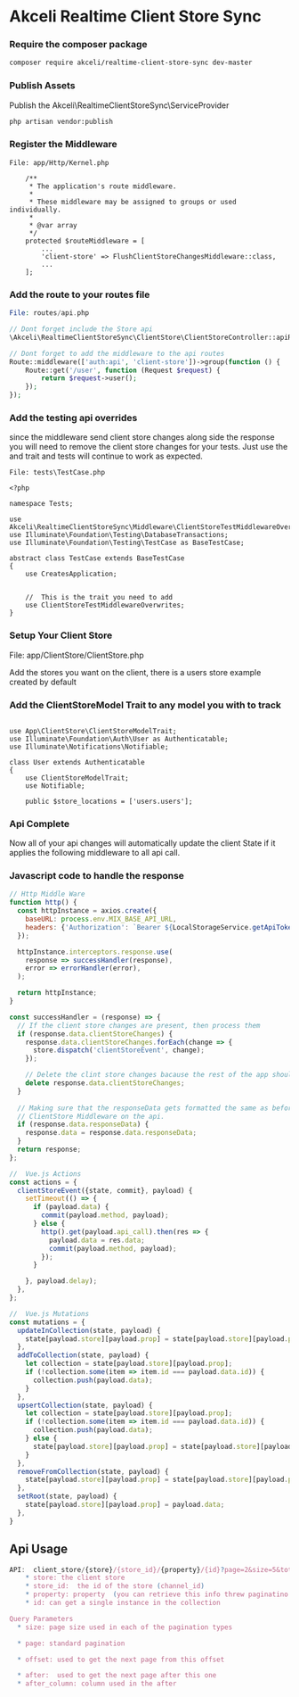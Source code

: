 # Akceli Realtime Client Store Sync

### Require the composer package
```bash
composer require akceli/realtime-client-store-sync dev-master

```

### Publish Assets
Publish the Akceli\RealtimeClientStoreSync\ServiceProvider
```bash
php artisan vendor:publish

```

### Register the Middleware
    
```
File: app/Http/Kernel.php

    /**
     * The application's route middleware.
     *
     * These middleware may be assigned to groups or used individually.
     *
     * @var array
     */
    protected $routeMiddleware = [
        ...
        'client-store' => FlushClientStoreChangesMiddleware::class,
        ...
    ];
```

### Add the route to your routes file
```php
File: routes/api.php

// Dont forget include the Store api
\Akceli\RealtimeClientStoreSync\ClientStore\ClientStoreController::apiRoutes();

// Dont forget to add the middleware to the api routes
Route::middleware(['auth:api', 'client-store'])->group(function () {
    Route::get('/user', function (Request $request) {
        return $request->user();
    });
});


```

### Add the testing api overrides
since the middleware send client store changes along side the response
you will need to remove the client store changes for your tests.  Just use the and trait
and tests will continue to work as expected.
```
File: tests\TestCase.php

<?php

namespace Tests;

use Akceli\RealtimeClientStoreSync\Middleware\ClientStoreTestMiddlewareOverwrites;
use Illuminate\Foundation\Testing\DatabaseTransactions;
use Illuminate\Foundation\Testing\TestCase as BaseTestCase;

abstract class TestCase extends BaseTestCase
{
    use CreatesApplication;


    //  This is the trait you need to add
    use ClientStoreTestMiddlewareOverwrites;
}

```

### Setup Your Client Store
File: app/ClientStore/ClientStore.php

Add the stores you want on the client, there is a users store example created by default

### Add the ClientStoreModel Trait to any model you with to track
```

use App\ClientStore\ClientStoreModelTrait;
use Illuminate\Foundation\Auth\User as Authenticatable;
use Illuminate\Notifications\Notifiable;

class User extends Authenticatable
{
    use ClientStoreModelTrait;
    use Notifiable;

    public $store_locations = ['users.users'];

```

### Api Complete
Now all of your api changes will automatically update the client State if it applies the following middleware to all api call.


### Javascript code to handle the response
```javascript
// Http Middle Ware
function http() {
  const httpInstance = axios.create({
    baseURL: process.env.MIX_BASE_API_URL,
    headers: {'Authorization': `Bearer ${LocalStorageService.getApiToken()}`}
  });

  httpInstance.interceptors.response.use(
    response => successHandler(response),
    error => errorHandler(error),
  );

  return httpInstance;
}

const successHandler = (response) => {
  // If the client store changes are present, then process them
  if (response.data.clientStoreChanges) {
    response.data.clientStoreChanges.forEach(change => {
      store.dispatch('clientStoreEvent', change);
    });

    // Delete the clint store changes bacause the rest of the app should not care about it.
    delete response.data.clientStoreChanges;
  }
  
  // Making sure that the responseData gets formatted the same as before we put the
  // ClientStore Middleware on the api.
  if (response.data.responseData) {
    response.data = response.data.responseData;
  }
  return response;
};

//  Vue.js Actions
const actions = {
  clientStoreEvent({state, commit}, payload) {
    setTimeout(() => {
      if (payload.data) {
        commit(payload.method, payload);
      } else {
        http().get(payload.api_call).then(res => {
          payload.data = res.data;
          commit(payload.method, payload);
        }); 
      }

    }, payload.delay);
  },
};

//  Vue.js Mutations
const mutations = {
  updateInCollection(state, payload) {
    state[payload.store][payload.prop] = state[payload.store][payload.prop].map(item => item.id === payload.data.id ? {...item, ...payload.data} : item);
  },
  addToCollection(state, payload) {
    let collection = state[payload.store][payload.prop];
    if (!collection.some(item => item.id === payload.data.id)) {
      collection.push(payload.data);
    }
  },
  upsertCollection(state, payload) {
    let collection = state[payload.store][payload.prop];
    if (!collection.some(item => item.id === payload.data.id)) {
      collection.push(payload.data);
    } else {
      state[payload.store][payload.prop] = state[payload.store][payload.prop].map(item => item.id === payload.data.id ? {...item, ...payload.data} : item);
    }
  },
  removeFromCollection(state, payload) {
    state[payload.store][payload.prop] = state[payload.store][payload.prop].filter(item => item.id !== payload.data.id);
  },
  setRoot(state, payload) {
    state[payload.store][payload.prop] = payload.data;
  },
}


```


## Api Usage
```javascript
API:  client_store/{store}/{store_id}/{property}/{id}?page=2&size=5&total=20&after=12&after_column=id
    * store: the client store
    * store_id:  the id of the store (channel_id)
    * property: property  (you can retrieve this info threw paginatino query)
    * id: can get a single instance in the collection

Query Parameters
  * size: page size used in each of the pagination types

  * page: standard pagination

  * offset: used to get the next page from this offset

  * after:  used to get the next page after this one
  * after_column: column used in the after
    
```

